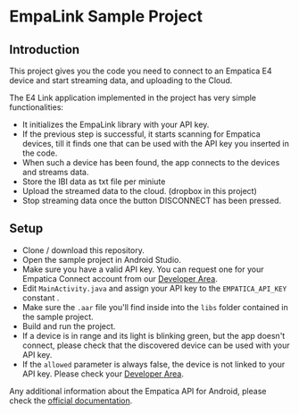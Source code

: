 # EmpaLink Sample Project

## Introduction

This project gives you the code you need to connect to an Empatica E4 device and start streaming data, and uploading to the Cloud.

The E4 Link application implemented in the project has very simple functionalities:

- It initializes the EmpaLink library with your API key.
- If the previous step is successful, it starts scanning for Empatica devices, till it finds one that can be used with the API key you inserted in the code.
- When such a device has been found, the app connects to the devices and streams data.
- Store the IBI data as txt file per miniute
- Upload the streamed data to the cloud. (dropbox in this project)
- Stop streaming data once the button DISCONNECT has been pressed.

## Setup

- Clone / download this repository.
- Open the sample project in Android Studio.
- Make sure you have a valid API key. You can request one for your Empatica Connect account from our [Developer Area][1].
- Edit `MainActivity.java` and assign your API key to the `EMPATICA_API_KEY` constant .
- Make sure the `.aar` file you'll find inside into the `libs` folder contained in the sample project.
- Build and run the project.
- If a device is in range and its light is blinking green, but the app doesn't connect, please check that the discovered device can be used with your API key.
- If the `allowed` parameter is always false, the device is not linked to your API key. Please check your [Developer Area][1].

Any additional information about the Empatica API for Android, please check the [official documentation][2].

[1]: https://www.empatica.com/connect/developer.php
[2]: http://developer.empatica.com
